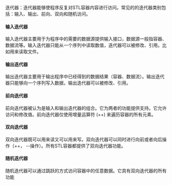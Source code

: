 迭代器：迭代器能够使程序反复对STL容器内容进行访问。常见的的迭代器类别包括：输入、输出、前向、双向和随机访问。
#### 输入迭代器
输入迭代器主要用于为程序中的需要的数据源提供输入接口，数据源一般指容器、数据流等。输入迭代器只能从一个序列中读取数值，迭代器可以被修改、引用。比如用来读取文件。
#### 输出迭代器
输出迭代器主要用于输出程序中已经得到的数据结果（容器、数据流）。输出迭代器只能够向一个序列写入数据，输出迭代器可以被修改、引用。
#### 前向迭代器
前向迭代器被认为是输入和输出迭代器的组合。它为两者的功能提供支持。它允许访问和修改值。前向迭代器仅使用增量运算符 (++) 来遍历容器的所有元素。
#### 双向迭代器
双向迭代器既可以用来读又可以用来写。双向迭代器可以同时进行向前或者向后操作（++， --操作）。所有STL容器都提供了双向迭代器功能。
#### 随机迭代器
随机迭代器可以通过跳跃的方式访问容器中的任意数据。它具有双向迭代器的所有功能
